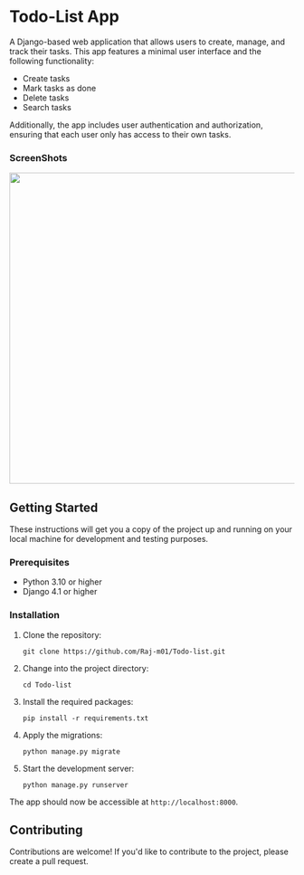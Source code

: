 # Todo-List App

A Django-based web application that allows users to create, manage, and track their tasks. This app features a minimal user interface and the following functionality:

- Create tasks
- Mark tasks as done
- Delete tasks
- Search tasks

Additionally, the app includes user authentication and authorization, ensuring that each user only has access to their own tasks.

### ScreenShots

<img src = "https://user-images.githubusercontent.com/79650580/216557311-04e970f0-b056-438e-ba89-8abbd6f5b64e.png" width=900 height=550>


## Getting Started

These instructions will get you a copy of the project up and running on your local machine for development and testing purposes.

### Prerequisites

- Python 3.10 or higher
- Django 4.1 or higher

### Installation

1. Clone the repository:

    ` git clone https://github.com/Raj-m01/Todo-list.git `

2. Change into the project directory:

    ` cd Todo-list `

3. Install the required packages:

    ` pip install -r requirements.txt `

4. Apply the migrations:

    ` python manage.py migrate `

5. Start the development server:

    ` python manage.py runserver `

The app should now be accessible at `http://localhost:8000`.

## Contributing

Contributions are welcome! If you'd like to contribute to the project, please create a pull request.
